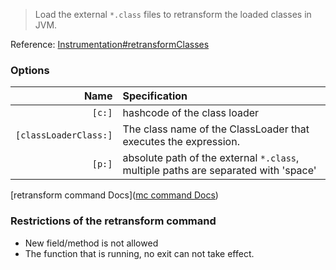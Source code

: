 > Load the external `*.class` files to retransform the loaded classes in JVM.

Reference: [Instrumentation#retransformClasses](https://docs.oracle.com/javase/8/docs/api/java/lang/instrument/Instrumentation.html#retransformClasses-java.lang.Class...-)

### Options

|                  Name | Specification                                                                      |
| --------------------: | :--------------------------------------------------------------------------------- |
|                `[c:]` | hashcode of the class loader                                                       |
| `[classLoaderClass:]` | The class name of the ClassLoader that executes the expression.                    |
|                `[p:]` | absolute path of the external `*.class`, multiple paths are separated with 'space' |

[retransform command Docs]([mc command Docs](https://arthas.aliyun.com/en/doc/retransform.html))

### Restrictions of the retransform command

- New field/method is not allowed
- The function that is running, no exit can not take effect.
